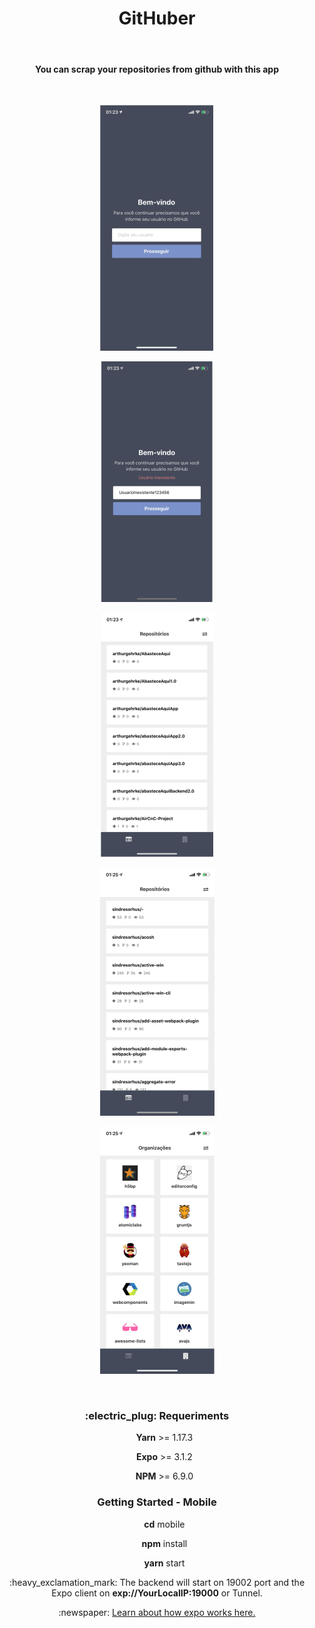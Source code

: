 <h1 align="center">GitHuber</h1></br>
<h4 align="center"> You can scrap your repositories from github with this app </h4></br>

<p align="center">
<img src="new_assets/teste1.png" />
</p>
<p align="center">
<img src="new_assets/teste2.png" />
</p>
<p align="center">
<img src="new_assets/teste3.png" />
</p>
<p align="center">
<img src="new_assets/teste4.png" />
</p>
<p align="center">
<img src="new_assets/teste5.png" />
</p>
</br>


<h3 align="center"> :electric_plug: Requeriments </h3>
<ul style="list-style-type: none">
  <p align="center"><b> Yarn</b> >= 1.17.3</p>
  <p align="center"><b> Expo</b> >= 3.1.2 </p>
  <p align="center"><b>NPM</b> >= 6.9.0 </p>
</ul>
<h3 align="center">Getting Started - Mobile </h3>
<ul>
  <p align="center"><b>cd</b> mobile</p>
<p align="center"><b>npm</b> install</p>
<p align="center"><b>yarn</b> start</p>
</ul>
<p align="center">:heavy_exclamation_mark: The backend will start on 19002 port and the Expo client on <b>exp://YourLocalIP:19000</b> or Tunnel.</p>

<p align="center">:newspaper: <a href="https://docs.expo.io/versions/latest/workflow/how-expo-works/">Learn about how expo works here.</a> </p>


